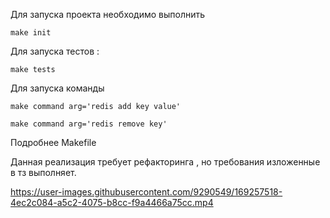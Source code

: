 Для запуска проекта необходимо выполнить 
```
make init
```
Для запуска тестов :
```
make tests 
```
Для запуска команды
```
make command arg='redis add key value'

make command arg='redis remove key'
```
Подробнее Makefile

Данная реализация требует рефакторинга , но требования изложенные в тз выполняет.





https://user-images.githubusercontent.com/9290549/169257518-4ec2c084-a5c2-4075-b8cc-f9a4466a75cc.mp4

